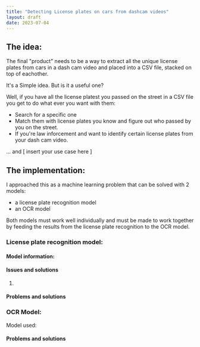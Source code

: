 ```yaml
---
title: "Detecting License plates on cars from dashcam videos"
layout: draft
date: 2023-07-04
---
```


## The idea:

The final "product" needs to be a way to extract all the unique license plates from cars in a dash cam video and placed into a CSV file, stacked on top of eachother.

It's a Simple idea. But is it a useful one?

Well, if you have all the license platest you passed on the street in a CSV file you get to do what ever you want with them:

- Search for a specific one
- Match them with license plates you know and figure out who passed by you on the street.
- If you're law inforcement and want to identify certain license plates from your dash cam video.

... and [ insert your use case here ]

## The implementation:

I approached this as a machine learning problem that can be solved with 2 models:

- a license plate recognition model
- an OCR model

Both models must work well individually and must be made to work together by feeding the results from the license plate recognition to the OCR model.

### License plate recognition model:

#### Model information:

#### Issues and solutions

1.


#### Problems and solutions

### OCR Model:

Model used:

#### Problems and solutions
